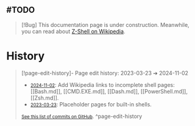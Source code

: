 ## #TODO
> [!Bug] This documentation page is under construction.
> Meanwhile, you can read about [Z-Shell on Wikipedia](https://en.wikipedia.org/wiki/Z_shell).
# History


> [!page-edit-history]- Page edit history: 2023-03-23 &#10132; 2024-11-02
> - [<small>2024-11-02</small>](https://github.com/Taitava/obsidian-shellcommands-documentation/commit/ab0a59aa200b3ac52b03d0008489235af9c31acb): Add Wikipedia links to incomplete shell pages: [[Bash.md]], [[CMD.EXE.md]], [[Dash.md]], [[PowerShell.md]], [[Zsh.md]].
> - [<small>2023-03-23</small>](https://github.com/Taitava/obsidian-shellcommands-documentation/commit/ad28c8d9ba5a104bfced5011cce346f4c174e536): Placeholder pages for built-in shells.
> 
> [<small>See this list of commits on GitHub</small>](https://github.com/Taitava/obsidian-shellcommands-documentation/commits/main/Environments/Built-in%20shells/Zsh.md).
> ^page-edit-history